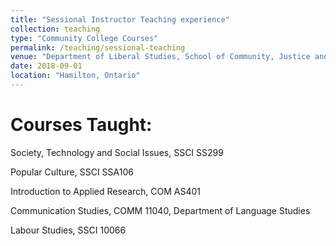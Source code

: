 ```yaml
---
title: "Sessional Instructor Teaching experience"
collection: teaching
type: "Community College Courses"
permalink: /teaching/sessional-teaching
venue: "Department of Liberal Studies, School of Community, Justice and Liberal Studies, Mohawk College of Applied Arts and Technology"
date: 2018-09-01
location: "Hamilton, Ontario"
---
```


Courses Taught: 
======

Society, Technology and Social Issues, SSCI SS299

Popular Culture, SSCI SSA106

Introduction to Applied Research, COM AS401

Communication Studies, COMM 11040, Department of Language Studies

Labour Studies, SSCI 10066
